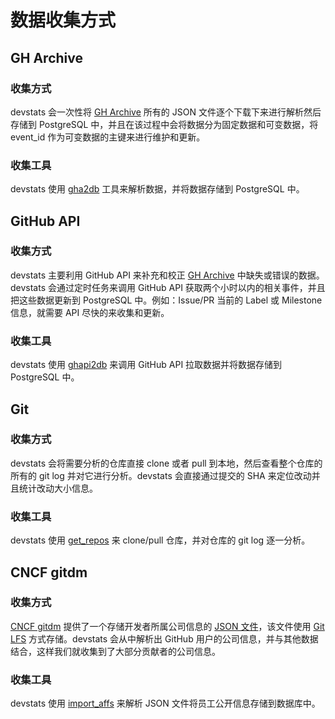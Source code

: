 # 数据收集方式

## GH Archive

### 收集方式

devstats 会一次性将 [GH Archive] 所有的 JSON 文件逐个下载下来进行解析然后存储到 PostgreSQL 中，并且在该过程中会将数据分为固定数据和可变数据，将 event_id 作为可变数据的主键来进行维护和更新。

### 收集工具

devstats 使用 [gha2db](https://github.com/cncf/devstatscode/blob/master/cmd/gha2db/gha2db.go) 工具来解析数据，并将数据存储到 PostgreSQL 中。

## GitHub API

### 收集方式

devstats 主要利用 GitHub API 来补充和校正 [GH Archive] 中缺失或错误的数据。devstats 会通过定时任务来调用 GitHub API 获取两个小时以内的相关事件，并且把这些数据更新到 PostgreSQL 中。例如：Issue/PR 当前的 Label 或 Milestone 信息，就需要 API 尽快的来收集和更新。

### 收集工具

devstats 使用 [ghapi2db](https://github.com/cncf/devstatscode/blob/master/cmd/ghapi2db/ghapi2db.go) 来调用 GitHub API 拉取数据并将数据存储到 PostgreSQL 中。

## Git

### 收集方式

devstats 会将需要分析的仓库直接 clone 或者 pull 到本地，然后查看整个仓库的所有的 git log 并对它进行分析。devstats 会直接通过提交的 SHA 来定位改动并且统计改动大小信息。

### 收集工具

devstats 使用 [get_repos](https://github.com/cncf/devstatscode/blob/master/cmd/get_repos/get_repos.go) 来 clone/pull 仓库，并对仓库的 git log 逐一分析。

## CNCF gitdm

### 收集方式

[CNCF gitdm] 提供了一个存储开发者所属公司信息的 [JSON 文件](https://github.com/cncf/devstats/blob/master/github_users.json)，该文件使用 [Git LFS](https://git-lfs.github.com/) 方式存储。devstats 会从中解析出 GitHub 用户的公司信息，并与其他数据结合，这样我们就收集到了大部分贡献者的公司信息。

### 收集工具

devstats 使用 [import_affs](https://github.com/cncf/devstatscode/blob/master/cmd/import_affs/import_affs.go) 来解析 JSON 文件将员工公开信息存储到数据库中。

[gh archive]: https://www.gharchive.org
[cncf gitdm]: https://github.com/cncf/gitdm
